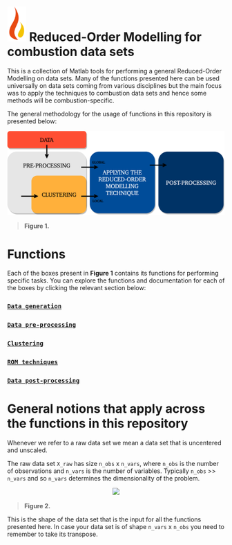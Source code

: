 # ![Logo](documentation/burn_logo.png?thumbnail) Reduced-Order Modelling for combustion data sets

This is a collection of Matlab tools for performing a general Reduced-Order Modelling on data sets. Many of the functions presented here can be used universally on data sets coming from various disciplines but the main focus was to apply the techniques to combustion data sets and hence some methods will be combustion-specific.

The general methodology for the usage of functions in this repository is presented below:

![Screenshot](documentation/rom-methodology.png)

> **Figure 1.**

# Functions

Each of the boxes present in **Figure 1** contains its functions for performing specific tasks. You can explore the functions and documentation for each of the boxes by clicking the relevant section below:

### [`Data generation`](https://github.com/burn-research/reduced-order-modelling/tree/master/data-generation)

### [`Data pre-processing`](https://github.com/burn-research/reduced-order-modelling/tree/master/pre-processing)

### [`Clustering`](https://github.com/burn-research/reduced-order-modelling/tree/master/clustering)

### [`ROM techniques`](https://github.com/burn-research/reduced-order-modelling/tree/master/rom-techniques)

### [`Data post-processing`](https://github.com/burn-research/reduced-order-modelling/tree/master/post-processing)

# General notions that apply across the functions in this repository

Whenever we refer to a raw data set we mean a data set that is uncentered and unscaled.

The raw data set `X_raw` has size `n_obs` x `n_vars`, where `n_obs` is the number of observations and `n_vars` is the number of variables. Typically `n_obs` >> `n_vars` and so `n_vars` determines the dimensionality of the problem.

<p align="center">
<img src="https://github.com/burn-research/reduced-order-modelling/raw/master/documentation/data-set-for-rom.png">
</p>

> **Figure 2.**

This is the shape of the data set that is the input for all the functions presented here. In case your data set is of shape `n_vars` x `n_obs` you need to remember to take its transpose.

